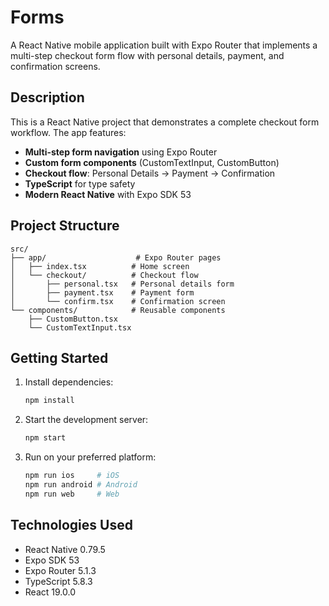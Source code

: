 # Forms

A React Native mobile application built with Expo Router that implements a multi-step checkout form flow with personal details, payment, and confirmation screens.

## Description

This is a React Native project that demonstrates a complete checkout form workflow. The app features:

-   **Multi-step form navigation** using Expo Router
-   **Custom form components** (CustomTextInput, CustomButton)
-   **Checkout flow**: Personal Details → Payment → Confirmation
-   **TypeScript** for type safety
-   **Modern React Native** with Expo SDK 53

## Project Structure

```
src/
├── app/                    # Expo Router pages
│   ├── index.tsx          # Home screen
│   └── checkout/          # Checkout flow
│       ├── personal.tsx   # Personal details form
│       ├── payment.tsx    # Payment form
│       └── confirm.tsx    # Confirmation screen
└── components/            # Reusable components
    ├── CustomButton.tsx
    └── CustomTextInput.tsx
```

## Getting Started

1. Install dependencies:

    ```bash
    npm install
    ```

2. Start the development server:

    ```bash
    npm start
    ```

3. Run on your preferred platform:
    ```bash
    npm run ios     # iOS
    npm run android # Android
    npm run web     # Web
    ```

## Technologies Used

-   React Native 0.79.5
-   Expo SDK 53
-   Expo Router 5.1.3
-   TypeScript 5.8.3
-   React 19.0.0
